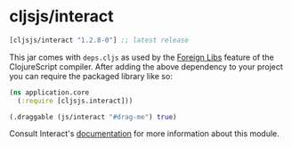 # cljsjs/interact

[](dependency)
```clojure
[cljsjs/interact "1.2.8-0"] ;; latest release
```
[](/dependency)

This jar comes with `deps.cljs` as used by the [Foreign Libs][flibs] feature
of the ClojureScript compiler. After adding the above dependency to your project
you can require the packaged library like so:

```clojure
(ns application.core
  (:require [cljsjs.interact]))

(.draggable (js/interact "#drag-me") true)

```

Consult Interact's [documentation](https://github.com/taye/interact.js "Interact") for more information about this module.



[flibs]: https://clojurescript.org/reference/packaging-foreign-deps
